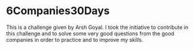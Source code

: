 # 6Companies30Days
This is a challenge given by Arsh Goyal. I took the initiative to contribute in this challenge and  to solve some very good questions from the good companies in order to
practice and to improve my skills. 
